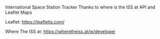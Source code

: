 International Space Station Tracker
Thanks to where is the ISS at API and Leaflet Maps

Leaflet: https://leafletjs.com/

Where The ISS at: https://wheretheiss.at/w/developer
